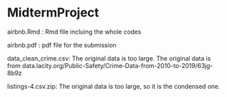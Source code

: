 # MidtermProject
airbnb.Rmd : Rmd file incluing the whole codes

airbnb.pdf : pdf file for the submission

data_clean_crime.csv: The original data is too large. The original data is from data.lacity.org/Public-Safety/Crime-Data-from-2010-to-2019/63jg-8b9z

listings-4.csv.zip: The original data is too large, so it is the condensed one.
